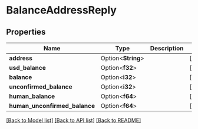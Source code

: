 # BalanceAddressReply

## Properties

Name | Type | Description | Notes
------------ | ------------- | ------------- | -------------
**address** | Option<**String**> |  | [optional]
**usd_balance** | Option<**f32**> |  | [optional]
**balance** | Option<**i32**> |  | [optional]
**unconfirmed_balance** | Option<**i32**> |  | [optional]
**human_balance** | Option<**f64**> |  | [optional]
**human_unconfirmed_balance** | Option<**f64**> |  | [optional]

[[Back to Model list]](../README.md#documentation-for-models) [[Back to API list]](../README.md#documentation-for-api-endpoints) [[Back to README]](../README.md)


